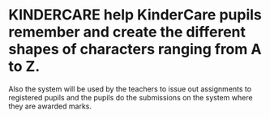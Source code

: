 # KINDERCARE help KinderCare pupils remember and create the different shapes of characters ranging from A to Z.
Also the system will be used by the teachers to issue out assignments to registered pupils and the pupils do the submissions on the system where they are awarded marks. 
